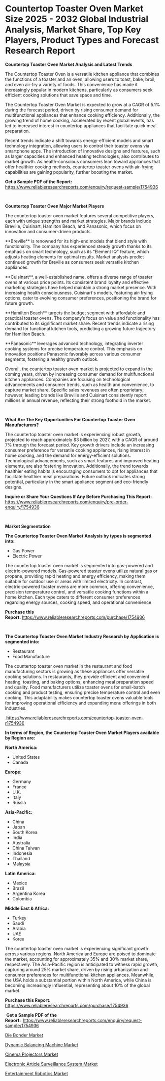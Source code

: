 <p><h1>Countertop Toaster Oven Market Size 2025 - 2032 Global Industrial Analysis, Market Share, Top Key Players, Product Types and Forecast Research Report</h1></p><p><strong>Countertop Toaster Oven Market Analysis and Latest Trends</strong></p>
<p><p>The Countertop Toaster Oven is a versatile kitchen appliance that combines the functions of a toaster and an oven, allowing users to toast, bake, broil, and even air-fry a variety of foods. This convenience has made it increasingly popular in modern kitchens, particularly as consumers seek efficient cooking solutions that save space and time. </p><p>The Countertop Toaster Oven Market is expected to grow at a CAGR of 5.1% during the forecast period, driven by rising consumer demand for multifunctional appliances that enhance cooking efficiency. Additionally, the growing trend of home cooking, accelerated by recent global events, has led to increased interest in countertop appliances that facilitate quick meal preparation.</p><p>Recent trends indicate a shift towards energy-efficient models and smart technology integration, allowing users to control their toaster ovens via smartphone apps. The introduction of innovative designs and features, such as larger capacities and enhanced heating technologies, also contributes to market growth. As health-conscious consumers lean toward appliances that offer healthier cooking methods, countertop toaster ovens with air-frying capabilities are gaining popularity, further boosting the market.</p></p>
<p><strong>Get a Sample PDF of the Report:&nbsp;</strong> <a href="https://www.reliableresearchreports.com/enquiry/request-sample/1754936?utm_campaign=112&utm_medium=2&utm_source=Github&utm_content=ia&utm_term=19022025&utm_id=countertop-toaster-oven">https://www.reliableresearchreports.com/enquiry/request-sample/1754936</a></p>
<p>&nbsp;</p>
<p><strong>Countertop Toaster Oven Major Market Players</strong></p>
<p><p>The countertop toaster oven market features several competitive players, each with unique strengths and market strategies. Major brands include Breville, Cuisinart, Hamilton Beach, and Panasonic, which focus on innovation and consumer-driven products.</p><p>**Breville** is renowned for its high-end models that blend style with functionality. The company has experienced steady growth thanks to its emphasis on smart technology, such as its “Element IQ” feature, which adjusts heating elements for optimal results. Market analysts predict continued growth for Breville as consumers seek versatile kitchen appliances.</p><p>**Cuisinart**, a well-established name, offers a diverse range of toaster ovens at various price points. Its consistent brand loyalty and effective marketing strategies have helped maintain a strong market presence. With increasing health consciousness, Cuisinart's models, featuring air-frying options, cater to evolving consumer preferences, positioning the brand for future growth.</p><p>**Hamilton Beach** targets the budget segment with affordable and practical toaster ovens. The company’s focus on value and functionality has contributed to its significant market share. Recent trends indicate a rising demand for functional kitchen tools, predicting a growing future trajectory for Hamilton Beach.</p><p>**Panasonic** leverages advanced technology, integrating inverter cooking systems for precise temperature control. This emphasis on innovation positions Panasonic favorably across various consumer segments, fostering a healthy growth outlook.</p><p>Overall, the countertop toaster oven market is projected to expand in the coming years, driven by increasing consumer demand for multifunctional kitchen appliances. Companies are focusing on technological advancements and consumer trends, such as health and convenience, to capture market share. Specific sales revenues are often proprietary; however, leading brands like Breville and Cuisinart consistently report millions in annual revenue, reflecting their strong foothold in the market.</p></p>
<p>&nbsp;</p>
<p><strong>What Are The Key Opportunities For Countertop Toaster Oven Manufacturers?</strong></p>
<p><p>The countertop toaster oven market is experiencing robust growth, projected to reach approximately $3 billion by 2027, with a CAGR of around 7% through the forecast period. Key growth drivers include an increasing consumer preference for versatile cooking appliances, rising interest in home cooking, and the demand for energy-efficient solutions. Technological advancements, such as smart features and improved heating elements, are also fostering innovation. Additionally, the trend towards healthier eating habits is encouraging consumers to opt for appliances that facilitate healthier meal preparations. Future outlook indicates strong potential, particularly in the smart appliance segment and eco-friendly designs.</p></p>
<p><strong>Inquire or Share Your Questions If Any Before Purchasing This Report:</strong> <a href="https://www.reliableresearchreports.com/enquiry/pre-order-enquiry/1754936?utm_campaign=112&utm_medium=2&utm_source=Github&utm_content=ia&utm_term=19022025&utm_id=countertop-toaster-oven">https://www.reliableresearchreports.com/enquiry/pre-order-enquiry/1754936</a></p>
<p>&nbsp;</p>
<p><strong>Market Segmentation</strong></p>
<p><strong>The Countertop Toaster Oven Market Analysis by types is segmented into:</strong></p>
<p><ul><li>Gas Power</li><li>Electric Power</li></ul></p>
<p><p>The countertop toaster oven market is segmented into gas-powered and electric-powered models. Gas-powered toaster ovens utilize natural gas or propane, providing rapid heating and energy efficiency, making them suitable for outdoor use or areas with limited electricity. In contrast, electric-powered toaster ovens are more common, offering convenience, precision temperature control, and versatile cooking functions within a home kitchen. Each type caters to different consumer preferences regarding energy sources, cooking speed, and operational convenience.</p></p>
<p><strong>Purchase this Report:&nbsp;</strong><a href="https://www.reliableresearchreports.com/purchase/1754936?utm_campaign=112&utm_medium=2&utm_source=Github&utm_content=ia&utm_term=19022025&utm_id=countertop-toaster-oven">https://www.reliableresearchreports.com/purchase/1754936</a></p>
<p>&nbsp;</p>
<p><strong>The Countertop Toaster Oven Market Industry Research by Application is segmented into:</strong></p>
<p><ul><li>Restaurant</li><li>Food Manufacture</li></ul></p>
<p><p>The countertop toaster oven market in the restaurant and food manufacturing sectors is growing as these appliances offer versatile cooking solutions. In restaurants, they provide efficient and convenient heating, toasting, and baking options, enhancing meal preparation speed and quality. Food manufacturers utilize toaster ovens for small-batch cooking and product testing, ensuring precise temperature control and even cooking. This adaptability makes countertop toaster ovens valuable tools for improving operational efficiency and expanding menu offerings in both industries.</p></p>
<p><a href="https://www.reliableresearchreports.com/countertop-toaster-oven-r1754936?utm_campaign=112&utm_medium=2&utm_source=Github&utm_content=ia&utm_term=19022025&utm_id=countertop-toaster-oven">&nbsp;https://www.reliableresearchreports.com/countertop-toaster-oven-r1754936</a></p>
<p><strong>In terms of Region, the Countertop Toaster Oven Market Players available by Region are:</strong></p>
<p>
    <p> <strong> North America: </strong>
        <ul>
            <li>United States</li>
            <li>Canada</li>
        </ul>
        </p> 
    <p> <strong> Europe: </strong>
        <ul>
            <li>Germany</li>
            <li>France</li>
            <li>U.K.</li>
            <li>Italy</li>
            <li>Russia</li>
        </ul>
        </p> 
    <p> <strong> Asia-Pacific: </strong>
        <ul>
            <li>China</li>
            <li>Japan</li>
            <li>South Korea</li>
            <li>India</li>
            <li>Australia</li>
            <li>China Taiwan</li>
            <li>Indonesia</li>
            <li>Thailand</li>
            <li>Malaysia</li>
        </ul>
        </p> 
    <p> <strong> Latin America: </strong>
        <ul>
            <li>Mexico</li>
            <li>Brazil</li>
            <li>Argentina Korea</li>
            <li>Colombia</li>
        </ul>
        </p> 
    <p> <strong> Middle East & Africa: </strong>
        <ul>
            <li>Turkey</li>
            <li>Saudi</li>
            <li>Arabia</li>
            <li>UAE</li>
            <li>Korea</li>
        </ul>
    </p>
    </p>
<p><p>The countertop toaster oven market is experiencing significant growth across various regions. North America and Europe are poised to dominate the market, accounting for approximately 35% and 30% market share, respectively. The Asia-Pacific region is anticipated to witness rapid growth, capturing around 25% market share, driven by rising urbanization and consumer preferences for multifunctional kitchen appliances. Meanwhile, the USA holds a substantial portion within North America, while China is becoming increasingly influential, representing about 10% of the global market.</p></p>
<p><strong>Purchase this Report: </strong><a href="https://www.reliableresearchreports.com/purchase/1754936?utm_campaign=112&utm_medium=2&utm_source=Github&utm_content=ia&utm_term=19022025&utm_id=countertop-toaster-oven">https://www.reliableresearchreports.com/purchase/1754936</a></p>
<p>&nbsp;<strong>Get a Sample PDF of the Report:&nbsp;&nbsp;</strong><a href="https://www.reliableresearchreports.com/enquiry/request-sample/1754936?utm_campaign=112&utm_medium=2&utm_source=Github&utm_content=ia&utm_term=19022025&utm_id=countertop-toaster-oven">https://www.reliableresearchreports.com/enquiry/request-sample/1754936</a></p>
<p><strong></strong></p>
<p><p><a href="https://github.com/qetelosooya/Market-Research-Report-List-1/blob/main/die-bonder-market.md?utm_campaign=112&utm_medium=2&utm_source=Github&utm_content=ia&utm_term=19022025&utm_id=countertop-toaster-oven">Die Bonder Market</a></p><p><a href="https://github.com/zanoligarav/Market-Research-Report-List-1/blob/main/dynamic-balancing-machine-market.md?utm_campaign=112&utm_medium=2&utm_source=Github&utm_content=ia&utm_term=19022025&utm_id=countertop-toaster-oven">Dynamic Balancing Machine Market</a></p><p><a href="https://github.com/mohmodsiason/Market-Research-Report-List-1/blob/main/cinema-projectors-market.md?utm_campaign=112&utm_medium=2&utm_source=Github&utm_content=ia&utm_term=19022025&utm_id=countertop-toaster-oven">Cinema Projectors Market</a></p><p><a href="https://github.com/deyniphytic/Market-Research-Report-List-1/blob/main/electronic-article-surveillance-system-market.md?utm_campaign=112&utm_medium=2&utm_source=Github&utm_content=ia&utm_term=19022025&utm_id=countertop-toaster-oven">Electronic Article Surveillance System Market</a></p><p><a href="https://github.com/haaszgettre6/Market-Research-Report-List-1/blob/main/entertainment-robotics-market.md?utm_campaign=112&utm_medium=2&utm_source=Github&utm_content=ia&utm_term=19022025&utm_id=countertop-toaster-oven">Entertainment Robotics Market</a></p></p>